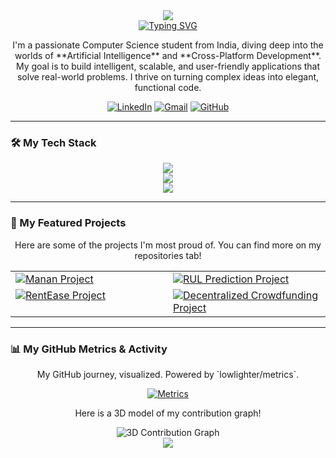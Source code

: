 <div align="center">
  <img src="https://capsule-render.vercel.app/api?type=waving&color=gradient&height=200&section=header&text=Govind%20Sharma&fontSize=70" />
</div>

<div align="center">
  <a href="https://git.io/typing-svg"><img src="https://readme-typing-svg.herokuapp.com?font=Fira+Code&size=25&pause=1000&color=00BFFF&center=true&vCenter=true&width=435&lines=AI+%26+ML+Developer;Flutter+Engineer;Tech+Enthusiast" alt="Typing SVG" /></a>
</div>

<div align="center">
  <p>
    I'm a passionate Computer Science student from India, diving deep into the worlds of **Artificial Intelligence** and **Cross-Platform Development**. My goal is to build intelligent, scalable, and user-friendly applications that solve real-world problems. I thrive on turning complex ideas into elegant, functional code.
  </p>
</div>

<div align="center">
  <a href="https://linkedin.com/in/your-linkedin-username" target="_blank"><img src="https://img.shields.io/badge/LinkedIn-0077B5?style=for-the-badge&logo=linkedin&logoColor=white" alt="LinkedIn"/></a>
  <a href="mailto:govindsarswat256@gmail.com"><img src="https://img.shields.io/badge/Gmail-D14836?style=for-the-badge&logo=gmail&logoColor=white" alt="Gmail"/></a>
  <a href="https://github.com/CodeGovindz" target="_blank"><img src="https://img.shields.io/badge/GitHub-100000?style=for-the-badge&logo=github&logoColor=white" alt="GitHub"/></a>
</div>

---

### 🛠️ My Tech Stack

<p align="center">
  <img src="https://skillicons.dev/icons?i=python,flutter,dart,tensorflow,pytorch,huggingface,scikitlearn,opencv" /><br>
  <img src="https://skillicons.dev/icons?i=aws,gcp,firebase,supabase,docker,git,figma,androidstudio" /><br>
  <img src="https://skillicons.dev/icons?i=cpp,js,solidity,mysql,postgres,postman,linux,bash" />
</p>

---

### 🚀 My Featured Projects

<div align="center">
  <p>Here are some of the projects I'm most proud of. You can find more on my repositories tab!</p>
  <table>
    <tr>
      <td width="50%" valign="top">
        <a href="https://github.com/CodeGovindz/Manan" target="_blank">
          <img src="https://github-readme-stats.vercel.app/api/pin/?username=CodeGovindz&repo=Manan&theme=dracula" alt="Manan Project" />
        </a>
      </td>
      <td width="50%" valign="top">
        <a href="https://github.com/CodeGovindz/RUL_Prediction_for_Turbo_Engine" target="_blank">
          <img src="https://github-readme-stats.vercel.app/api/pin/?username=CodeGovindz&repo=RUL_Prediction_for_Turbo_Engine&theme=dracula" alt="RUL Prediction Project" />
        </a>
      </td>
    </tr>
    <tr>
      <td width="50%" valign="top">
        <a href="https://github.com/CodeGovindz/RentEase" target="_blank">
          <img src="https://github-readme-stats.vercel.app/api/pin/?username=CodeGovindz&repo=RentEase&theme=dracula" alt="RentEase Project" />
        </a>
      </td>
      <td width="50%" valign="top">
        <a href="https://github.com/CodeGovindz/decentralized_crowdfunding" target="_blank">
          <img src="https://github-readme-stats.vercel.app/api/pin/?username=CodeGovindz&repo=decentralized_crowdfunding&theme=dracula" alt="Decentralized Crowdfunding Project" />
        </a>
      </td>
    </tr>
  </table>
</div>

---

### 📊 My GitHub Metrics & Activity

<div align="center">
  <p>My GitHub journey, visualized. Powered by `lowlighter/metrics`.</p>
  <a href="https://github.com/CodeGovindz">
    <img src="https://metrics.lecoq.io/CodeGovindz?template=classic&config.is_local=false&config.timezone=Asia/Kolkata" alt="Metrics" />
  </a>
</div>

<div align="center">
  <p>Here is a 3D model of my contribution graph!</p>
  <img src="https://github.com/CodeGovindz/CodeGovindz/blob/main/profile-3d-contrib/profile-green-animate.svg" alt="3D Contribution Graph">
</div>

<div align="center">
  <img src="https://capsule-render.vercel.app/api?type=waving&color=gradient&height=150&section=footer"/>
</div>
